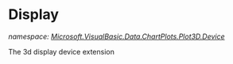 ﻿# Display
_namespace: [Microsoft.VisualBasic.Data.ChartPlots.Plot3D.Device](./index.md)_

The 3d display device extension




